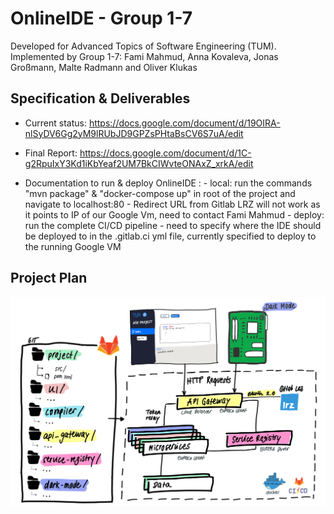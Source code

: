 # OnlineIDE - Group 1-7
Developed for Advanced Topics of Software Engineering (TUM). Implemented by Group 1-7: Fami Mahmud, Anna Kovaleva, Jonas Großmann, Malte Radmann and Oliver Klukas

## Specification & Deliverables
- Current status: https://docs.google.com/document/d/19OIRA-nlSyDV6Gg2yM9lRUbJD9GPZsPHtaBsCV6S7uA/edit

- Final Report: https://docs.google.com/document/d/1C-g2RpuIxY3Kd1iKbYeaf2UM7BkCIWvteONAxZ_xrkA/edit

- Documentation to run & deploy OnlineIDE :
        - local: run the commands "mvn package" & "docker-compose up" in root of the project and navigate to localhost:80
            -   Redirect URL from Gitlab LRZ will not work as it points to IP of our Google Vm, need to contact Fami Mahmud
        - deploy: run the complete CI/CD pipeline
            -   need to specify where the IDE should be deployed to in the .gitlab.ci yml file, currently specified to deploy to the running Google VM
## Project Plan
![plan](misc/project_plan.png)

